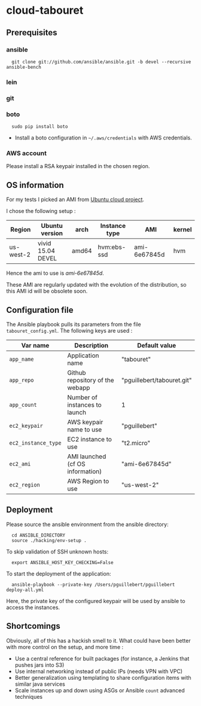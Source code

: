 # cloud-tabouret

## Prerequisites

### ansible

      git clone git://github.com/ansible/ansible.git -b devel --recursive ansible-bench

### lein

### git

### boto

      sudo pip install boto

- Install a boto configuration in `~/.aws/credentials` with AWS credentials.


### AWS account

Please install a RSA keypair installed in the chosen region.

## OS information

For my tests I picked an AMI from
[Ubuntu cloud project](https://cloud-images.ubuntu.com/locator/ec2/).

I chose the following setup :

| Region     |   Ubuntu version  | arch  | Instance type |      AMI     | kernel |
|------------|-------------------|-------|---------------|--------------|--------|
| us-west-2  | vivid 15.04 DEVEL | amd64 |  hvm:ebs-ssd  | ami-6e67845d | hvm    |

Hence the ami to use is *ami-6e67845d*.

These AMI are regularly updated with the evolution of the distribution, so this AMI id
will be obsolete soon.

## Configuration file

The Ansible playbook pulls its parameters from the file `tabouret_config.yml`. The
following keys are used :


| Var name            | Description                      | Default value                |
|---------------------|----------------------------------|------------------------------|
| `app_name`          | Application name                 | "tabouret"                   |
| `app_repo`          | Github repository of the webapp  | "pguillebert/tabouret.git"   |
| `app_count`         | Number of instances to launch    | 1                            |
| `ec2_keypair`       | AWS keypair name to use          | "pguillebert"                |
| `ec2_instance_type` | EC2 instance to use              | "t2.micro"                   |
| `ec2_ami`           | AMI launched (cf OS information) | "ami-6e67845d"               |
| `ec2_region`        | AWS Region to use                | "us-west-2"                  |


## Deployment

Please source the ansible environment from the ansible directory:

      cd ANSIBLE_DIRECTORY
      source ./hacking/env-setup .

To skip validation of SSH unknown hosts:

      export ANSIBLE_HOST_KEY_CHECKING=False

To start the deployment of the application:

      ansible-playbook --private-key /Users/pguillebert/pguillebert deploy-all.yml

Here, the private key of the configured keypair will be used by ansible
to access the instances.

## Shortcomings

Obviously, all of this has a hackish smell to it. What could have been better with
more control on the setup, and more time :

- Use a central reference for built packages (for instance, a Jenkins that pushes
  jars into S3)
- Use internal networking instead of public IPs (needs VPN with VPC)
- Better generalization using templating to share configuration items
  with similar java services
- Scale instances up and down using ASGs or Ansible `count` advanced techniques
